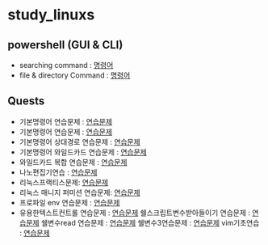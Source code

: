 # study_linuxs
## powershell (GUI & CLI)

- searching command : [명령어](codes/10_PowerShell.sh)
- file & directory Command : [명령어](/codes/20__controll_file.sh) 

## Quests
- 기본명령어 연습문제 : [연습문제](codes/quests/basic_linux_commands.md)
- 기본명령어 연습문제 : [연습문제](codes/quests/basic_more_linux_commands.md)
- 기본명령어 상대경로 연습문제 : [연습문제](codes/quests/relative_path_commands.md)
- 기본명령어 와일드카드 연습문제 : [연습문제](codes/quests/40_linux_wildcard_practice.md)
- 와일드카드 복합 연습문제 : [연습문제](codes/quests/file_management_wildcard_practice.md)
- 나노편집기연습 : [연습문제](/codes/quests/50_linux_nano_practice_problems.md)
- 리눅스프랙티스문제: [연습문제](codes/quests/51_linux_practice_problems.md)
- 리눅스 매니지 퍼미션 연습문제: [연습문제](/codes/quests/52_linux_Manage-permissions.md)
- 프로파일 env 연습문제 : [연습문제](/codes/quests/60_profiles_env.md)
- 유용한텍스트컨트롤 연습문제 : [연습문제](/codes/quests/70_useful_text_controls.md)
쉘스크립트변수받아들이기 연습문제 : [연습문제](/codes/quests/80_1_shell_script_variables.md)
쉘변수read 연습문제 : [연습문제](/codes/quests/80_2_shell_variables_read.md)
쉘변수3연습문제 : [연습문제](/codes/quests/80_3_shell_variables.md)
vim기초연습 : [연습문제](/codes/quests/10_2_ssh_vims.md)
